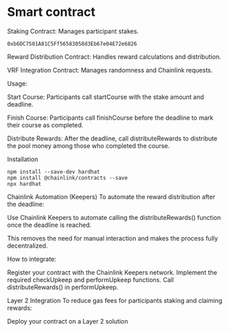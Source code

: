 # Smart contract

Staking Contract: Manages participant stakes.
```
0xb6DC7501A81C5Ff56583058d3Eb67e04E72e6826
```
Reward Distribution Contract: Handles reward calculations and distribution.

VRF Integration Contract: Manages randomness and Chainlink requests.

Usage:

Start Course: Participants call startCourse with the stake amount and deadline.

Finish Course: Participants call finishCourse before the deadline to mark their course as completed.

Distribute Rewards: After the deadline, call distributeRewards to distribute the pool money among those who completed the course.

Installation

```
npm install --save-dev hardhat
npm install @chainlink/contracts --save
npx hardhat
```

Chainlink Automation (Keepers)
To automate the reward distribution after the deadline:

Use Chainlink Keepers to automate calling the distributeRewards() function once the deadline is reached.

This removes the need for manual interaction and makes the process fully decentralized.

How to integrate:

Register your contract with the Chainlink Keepers network.
Implement the required checkUpkeep and performUpkeep functions.
Call distributeRewards() in performUpkeep.

Layer 2 Integration
To reduce gas fees for participants staking and claiming rewards:

Deploy your contract on a Layer 2 solution 
